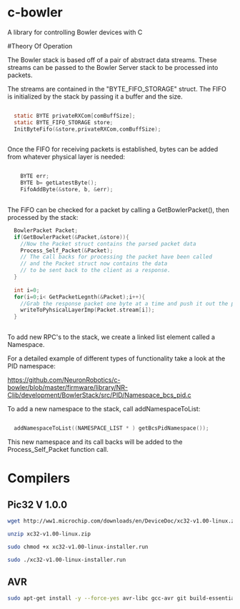c-bowler
========

A library for controlling Bowler devices with C

#Theory Of Operation

The Bowler stack is based off of a pair of abstract data streams. These streams can be passed to the Bowler Server stack to be processed into packets. 

The streams are contained in the "BYTE_FIFO_STORAGE" struct. The FIFO is initialized by the stack by passing it a buffer and the size. 

```C

  static BYTE privateRXCom[comBuffSize];
  static BYTE_FIFO_STORAGE store;
  InitByteFifo(&store,privateRXCom,comBuffSize);
  
```

Once the FIFO for receiving packets is established, bytes can be added from whatever physical layer is needed:

```C

  	BYTE err;
  	BYTE b= getLatestByte();
  	FifoAddByte(&store, b, &err);
  	
```

The FiFO can be checked for a packet by calling a GetBowlerPacket(), then processed by the stack:

```C
  BowlerPacket Packet;
  if(GetBowlerPacket(&Packet,&store)){
    //Now the Packet struct contains the parsed packet data
    Process_Self_Packet(&Packet);
    // The call backs for processing the packet have been called 
    // and the Packet struct now contains the data 
    // to be sent back to the client as a response. 
  }
  
  int i=0;
  for(i=0;i< GetPacketLegnth(&Packet);i++){
    //Grab the response packet one byte at a time and push it out the physical layer
    writeToPyhsicalLayerImp(Packet.stream[i]);
  }
  
```

To add new RPC's to the stack, we create a linked list element called a Namespace. 

For a detailed example of different types of functionality take a look at the PID namespace:

https://github.com/NeuronRobotics/c-bowler/blob/master/firmware/library/NR-Clib/development/BowlerStack/src/PID/Namespace_bcs_pid.c

To add a new namespace to the stack, call addNamespaceToList:

```C

  addNamespaceToList((NAMESPACE_LIST * ) getBcsPidNamespace());
```

This new namespace and its call backs will be added to the Process_Self_Packet function call. 


# Compilers

## Pic32 V 1.0.0
```bash
wget http://ww1.microchip.com/downloads/en/DeviceDoc/xc32-v1.00-linux.zip

unzip xc32-v1.00-linux.zip

sudo chmod +x xc32-v1.00-linux-installer.run

sudo ./xc32-v1.00-linux-installer.run
```

## AVR
```bash
sudo apt-get install -y --force-yes avr-libc gcc-avr git build-essential
```
